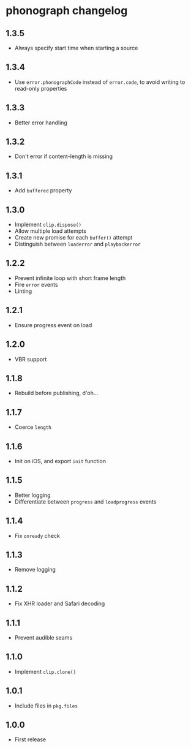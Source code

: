 # phonograph changelog

## 1.3.5

* Always specify start time when starting a source

## 1.3.4

* Use `error.phonographCode` instead of `error.code`, to avoid writing to read-only properties

## 1.3.3

* Better error handling

## 1.3.2

* Don't error if content-length is missing

## 1.3.1

* Add `buffered` property

## 1.3.0

* Implement `clip.dispose()`
* Allow multiple load attempts
* Create new promise for each `buffer()` attempt
* Distinguish between `loaderror` and `playbackerror`

## 1.2.2

* Prevent infinite loop with short frame length
* Fire `error` events
* Linting

## 1.2.1

* Ensure progress event on load

## 1.2.0

* VBR support

## 1.1.8

* Rebuild before publishing, d'oh...

## 1.1.7

* Coerce `length`

## 1.1.6

* Init on iOS, and export `init` function

## 1.1.5

* Better logging
* Differentiate between `progress` and `loadprogress` events

## 1.1.4

* Fix `onready` check

## 1.1.3

* Remove logging

## 1.1.2

* Fix XHR loader and Safari decoding

## 1.1.1

* Prevent audible seams

## 1.1.0

* Implement `clip.clone()`

## 1.0.1

* Include files in `pkg.files`

## 1.0.0

* First release
